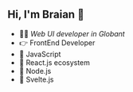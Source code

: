 ## Hi, I'm Braian 👋

- 👨‍💻 *Web UI developer in Globant*
- 👉 FrontEnd Developer 
- 💛 JavaScript
- 💙 React.js ecosystem
- 💚 Node.js
- 🧡 Svelte.js
